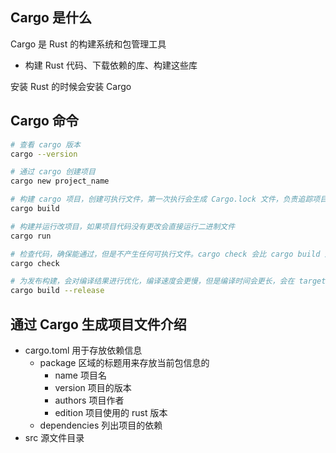## Cargo 是什么

Cargo 是 Rust 的构建系统和包管理工具
- 构建 Rust 代码、下载依赖的库、构建这些库

安装 Rust 的时候会安装 Cargo

## Cargo 命令

```bash
# 查看 cargo 版本
cargo --version

# 通过 cargo 创建项目
cargo new project_name

# 构建 cargo 项目，创建可执行文件，第一次执行会生成 Cargo.lock 文件，负责追踪项目依赖的精确版本，不需要手动修改该文件
cargo build

# 构建并运行改项目，如果项目代码没有更改会直接运行二进制文件
cargo run

# 检查代码，确保能通过，但是不产生任何可执行文件。cargo check 会比 cargo build 速度快的多，所以可以通过该命令确保通过后再开始 build
cargo check

# 为发布构建，会对编译结果进行优化，编译速度会更慢，但是编译时间会更长，会在 target/release 目录生成文件而不是 target/debug
cargo build --release
```


## 通过 Cargo 生成项目文件介绍

* cargo.toml 用于存放依赖信息
    * package 区域的标题用来存放当前包信息的
        * name 项目名
        * version 项目的版本
        * authors 项目作者
        * edition 项目使用的 rust 版本
    * dependencies 列出项目的依赖
* src 源文件目录
